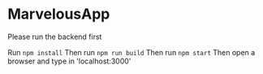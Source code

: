 # MarvelousApp

Please run the backend first

Run `npm install`
Then run `npm run build`
Then run `npm start`
Then open a browser and type in 'localhost:3000'

